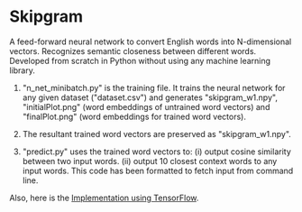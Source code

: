 # Skipgram
A feed-forward neural network to convert English words into N-dimensional vectors. Recognizes semantic closeness between different words. Developed from scratch in Python without using any machine learning library.

1. "n_net_minibatch.py" is the training file. It trains the neural network for any given dataset ("dataset.csv") and generates "skipgram_w1.npy", "initialPlot.png" (word embeddings of untrained word vectors) and "finalPlot.png" (word embeddings for trained word vectors).

2. The resultant trained word vectors  are preserved as "skipgram_w1.npy".

3. "predict.py" uses the trained word vectors to: (i) output cosine similarity between two input words. (ii) output 10 closest context words to any input words. This code has been formatted to fetch input from command line.


Also, here is the [Implementation using TensorFlow](https://github.com/rajshrivastava/Word-embeddings).

